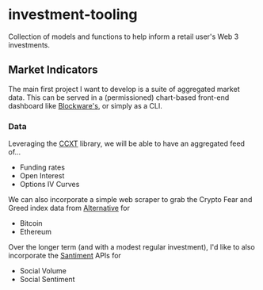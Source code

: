 # investment-tooling
Collection of models and functions to help inform a retail user's Web 3 investments.

## Market Indicators

The main first project I want to develop is a suite of aggregated market data. This can be served in a (permissioned) chart-based front-end dashboard like [Blockware's](https://intelligence.blockwaresolutions.com/), or simply as a CLI.

### Data

Leveraging the [CCXT](https://github.com/ccxt/ccxt) library, we will be able to have an aggregated feed of...

- Funding rates
- Open Interest
- Options IV Curves

We can also incorporate a simple web scraper to grab the Crypto Fear and Greed index data from [Alternative](https://alternative.me/crypto/fear-and-greed-index/) for

- Bitcoin
- Ethereum

Over the longer term (and with a modest regular investment), I'd like to also incorporate the [Santiment](https://app.santiment.net/) APIs for

- Social Volume
- Social Sentiment


